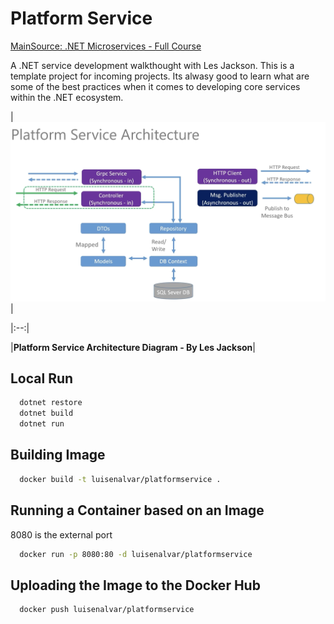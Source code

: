 # Platform Service 
[MainSource: .NET Microservices - Full Course](https://www.youtube.com/watch?v=DgVjEo3OGBI&t=2595)

A .NET service development walkthought with Les Jackson. This is a template project for incoming projects. Its alwasy good to learn what are some of the best practices when it comes to developing core services within the .NET ecosystem. 

|![Platform Service Architecture - by Les Jackson](./Images/Platform%20Service%20Architecture%20-%20By%20Les%20Jackson.png "Platform Service Architecture Diagram - By Les Jackson") |

|:--:|

|<b>Platform Service Architecture Diagram - By Les Jackson</b>|


## Local Run 

```bash
  dotnet restore 
  dotnet build 
  dotnet run 
```

## Building Image 

```bash
  docker build -t luisenalvar/platformservice .
```

## Running a Container based on an Image 
8080 is the external port 

```bash
  docker run -p 8080:80 -d luisenalvar/platformservice
```

## Uploading the Image to the Docker Hub

```bash 
  docker push luisenalvar/platformservice 
```